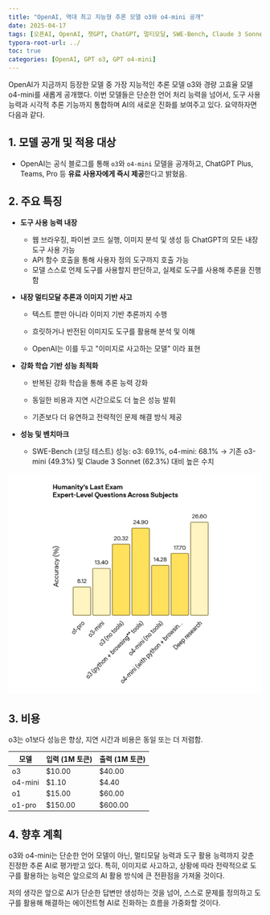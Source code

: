 ```yaml
---
title: "OpenAI, 역대 최고 지능형 추론 모델 o3와 o4-mini 공개"
date: 2025-04-17
tags: [오픈AI, OpenAI, 챗GPT, ChatGPT, 멀티모달, SWE-Bench, Claude 3 Sonnet, o3, o4-mini]
typora-root-url: ../
toc: true
categories: [OpenAI, GPT o3, GPT o4-mini]
---
```


OpenAI가 지금까지 등장한 모델 중 가장 지능적인 추론 모델 o3와 경량 고효율 모델 o4-mini를 새롭게 공개했다. 이번 모델들은 단순한 언어 처리 능력을 넘어서, 도구 사용 능력과 시각적 추론 기능까지 통합하며 AI의 새로운 진화를 보여주고 있다. 요약하자면 다음과 같다. 



## **1. 모델 공개 및 적용 대상**

- OpenAI는 공식 블로그를 통해 `o3`와 `o4-mini` 모델을 공개하고, ChatGPT Plus, Teams, Pro 등 **유료 사용자에게 즉시 제공**한다고 밝혔음. 



## **2. 주요 특징**

* **도구 사용 능력 내장**

  * 웹 브라우징, 파이썬 코드 실행, 이미지 분석 및 생성 등 ChatGPT의 모든 내장 도구 사용 가능
  * API 함수 호출을 통해 사용자 정의 도구까지 호출 가능
  * 모델 스스로 언제 도구를 사용할지 판단하고, 실제로 도구를 사용해 추론을 진행함

* **내장 멀티모달 추론과 이미지 기반 사고**

  * 텍스트 뿐만 아니라 이미지 기반 추론까지 수행

  * 흐릿하거나 반전된 이미지도 도구를 활용해 분석 및 이해

  * OpenAI는 이를 두고 "이미지로 사고하는 모델" 이라 표현

* **강화 학습 기반 성능 최적화**

  * 반복된 강화 학습을 통해 추론 능력 강화

  * 동일한 비용과 지연 시간으로도 더 높은 성능 발휘

  * 기존보다 더 유연하고 전략적인 문제 해결 방식 제공

* **성능 및 벤치마크**

  * SWE-Bench (코딩 테스트) 성능: o3: 69.1%, o4-mini: 68.1% → 기존 o3-mini (49.3%) 및 Claude 3 Sonnet (62.3%) 대비 높은 수치


![그림 1 - SME Bench 코딩 테스트 벤치마크](/../images/2025-04/2025-04-17_01.png)

## **3. 비용**

o3는 o1보다 성능은 향상, 지연 시간과 비용은 동일 또는 더 저렴함. 

| 모델    | 입력 (1M 토큰) | 출력 (1M 토큰) |
| ------- | -------------- | -------------- |
| o3      | $10.00         | $40.00         |
| o4-mini | $1.10          | $4.40          |
| o1      | $15.00         | $60.00         |
| o1-pro  | $150.00        | $600.00        |



## **4. 향후 계획**

o3와 o4-mini는 단순한 언어 모델이 아닌, 멀티모달 능력과 도구 활용 능력까지 갖춘 진정한 추론 AI로 평가받고 있다. 특히, 이미지로 사고하고, 상황에 따라 전략적으로 도구를 활용하는 능력은 앞으로의 AI 활용 방식에 큰 전환점을 가져올 것이다. 

저의 생각은 앞으로 AI가 단순한 답변만 생성하는 것을 넘어, 스스로 문제를 정의하고 도구를 활용해 해결하는 에이전트형 AI로 진화하는 흐름을 가중화할 것이다.  